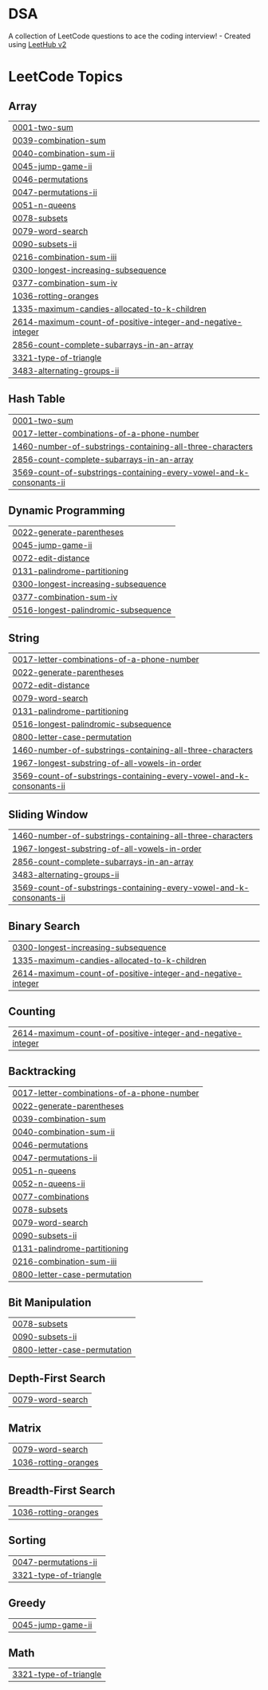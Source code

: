 # DSA
A collection of LeetCode questions to ace the coding interview! - Created using [LeetHub v2](https://github.com/arunbhardwaj/LeetHub-2.0)

<!---LeetCode Topics Start-->
# LeetCode Topics
## Array
|  |
| ------- |
| [0001-two-sum](https://github.com/Aravindkammari/DSA/tree/master/0001-two-sum) |
| [0039-combination-sum](https://github.com/Aravindkammari/DSA/tree/master/0039-combination-sum) |
| [0040-combination-sum-ii](https://github.com/Aravindkammari/DSA/tree/master/0040-combination-sum-ii) |
| [0045-jump-game-ii](https://github.com/Aravindkammari/DSA/tree/master/0045-jump-game-ii) |
| [0046-permutations](https://github.com/Aravindkammari/DSA/tree/master/0046-permutations) |
| [0047-permutations-ii](https://github.com/Aravindkammari/DSA/tree/master/0047-permutations-ii) |
| [0051-n-queens](https://github.com/Aravindkammari/DSA/tree/master/0051-n-queens) |
| [0078-subsets](https://github.com/Aravindkammari/DSA/tree/master/0078-subsets) |
| [0079-word-search](https://github.com/Aravindkammari/DSA/tree/master/0079-word-search) |
| [0090-subsets-ii](https://github.com/Aravindkammari/DSA/tree/master/0090-subsets-ii) |
| [0216-combination-sum-iii](https://github.com/Aravindkammari/DSA/tree/master/0216-combination-sum-iii) |
| [0300-longest-increasing-subsequence](https://github.com/Aravindkammari/DSA/tree/master/0300-longest-increasing-subsequence) |
| [0377-combination-sum-iv](https://github.com/Aravindkammari/DSA/tree/master/0377-combination-sum-iv) |
| [1036-rotting-oranges](https://github.com/Aravindkammari/DSA/tree/master/1036-rotting-oranges) |
| [1335-maximum-candies-allocated-to-k-children](https://github.com/Aravindkammari/DSA/tree/master/1335-maximum-candies-allocated-to-k-children) |
| [2614-maximum-count-of-positive-integer-and-negative-integer](https://github.com/Aravindkammari/DSA/tree/master/2614-maximum-count-of-positive-integer-and-negative-integer) |
| [2856-count-complete-subarrays-in-an-array](https://github.com/Aravindkammari/DSA/tree/master/2856-count-complete-subarrays-in-an-array) |
| [3321-type-of-triangle](https://github.com/Aravindkammari/DSA/tree/master/3321-type-of-triangle) |
| [3483-alternating-groups-ii](https://github.com/Aravindkammari/DSA/tree/master/3483-alternating-groups-ii) |
## Hash Table
|  |
| ------- |
| [0001-two-sum](https://github.com/Aravindkammari/DSA/tree/master/0001-two-sum) |
| [0017-letter-combinations-of-a-phone-number](https://github.com/Aravindkammari/DSA/tree/master/0017-letter-combinations-of-a-phone-number) |
| [1460-number-of-substrings-containing-all-three-characters](https://github.com/Aravindkammari/DSA/tree/master/1460-number-of-substrings-containing-all-three-characters) |
| [2856-count-complete-subarrays-in-an-array](https://github.com/Aravindkammari/DSA/tree/master/2856-count-complete-subarrays-in-an-array) |
| [3569-count-of-substrings-containing-every-vowel-and-k-consonants-ii](https://github.com/Aravindkammari/DSA/tree/master/3569-count-of-substrings-containing-every-vowel-and-k-consonants-ii) |
## Dynamic Programming
|  |
| ------- |
| [0022-generate-parentheses](https://github.com/Aravindkammari/DSA/tree/master/0022-generate-parentheses) |
| [0045-jump-game-ii](https://github.com/Aravindkammari/DSA/tree/master/0045-jump-game-ii) |
| [0072-edit-distance](https://github.com/Aravindkammari/DSA/tree/master/0072-edit-distance) |
| [0131-palindrome-partitioning](https://github.com/Aravindkammari/DSA/tree/master/0131-palindrome-partitioning) |
| [0300-longest-increasing-subsequence](https://github.com/Aravindkammari/DSA/tree/master/0300-longest-increasing-subsequence) |
| [0377-combination-sum-iv](https://github.com/Aravindkammari/DSA/tree/master/0377-combination-sum-iv) |
| [0516-longest-palindromic-subsequence](https://github.com/Aravindkammari/DSA/tree/master/0516-longest-palindromic-subsequence) |
## String
|  |
| ------- |
| [0017-letter-combinations-of-a-phone-number](https://github.com/Aravindkammari/DSA/tree/master/0017-letter-combinations-of-a-phone-number) |
| [0022-generate-parentheses](https://github.com/Aravindkammari/DSA/tree/master/0022-generate-parentheses) |
| [0072-edit-distance](https://github.com/Aravindkammari/DSA/tree/master/0072-edit-distance) |
| [0079-word-search](https://github.com/Aravindkammari/DSA/tree/master/0079-word-search) |
| [0131-palindrome-partitioning](https://github.com/Aravindkammari/DSA/tree/master/0131-palindrome-partitioning) |
| [0516-longest-palindromic-subsequence](https://github.com/Aravindkammari/DSA/tree/master/0516-longest-palindromic-subsequence) |
| [0800-letter-case-permutation](https://github.com/Aravindkammari/DSA/tree/master/0800-letter-case-permutation) |
| [1460-number-of-substrings-containing-all-three-characters](https://github.com/Aravindkammari/DSA/tree/master/1460-number-of-substrings-containing-all-three-characters) |
| [1967-longest-substring-of-all-vowels-in-order](https://github.com/Aravindkammari/DSA/tree/master/1967-longest-substring-of-all-vowels-in-order) |
| [3569-count-of-substrings-containing-every-vowel-and-k-consonants-ii](https://github.com/Aravindkammari/DSA/tree/master/3569-count-of-substrings-containing-every-vowel-and-k-consonants-ii) |
## Sliding Window
|  |
| ------- |
| [1460-number-of-substrings-containing-all-three-characters](https://github.com/Aravindkammari/DSA/tree/master/1460-number-of-substrings-containing-all-three-characters) |
| [1967-longest-substring-of-all-vowels-in-order](https://github.com/Aravindkammari/DSA/tree/master/1967-longest-substring-of-all-vowels-in-order) |
| [2856-count-complete-subarrays-in-an-array](https://github.com/Aravindkammari/DSA/tree/master/2856-count-complete-subarrays-in-an-array) |
| [3483-alternating-groups-ii](https://github.com/Aravindkammari/DSA/tree/master/3483-alternating-groups-ii) |
| [3569-count-of-substrings-containing-every-vowel-and-k-consonants-ii](https://github.com/Aravindkammari/DSA/tree/master/3569-count-of-substrings-containing-every-vowel-and-k-consonants-ii) |
## Binary Search
|  |
| ------- |
| [0300-longest-increasing-subsequence](https://github.com/Aravindkammari/DSA/tree/master/0300-longest-increasing-subsequence) |
| [1335-maximum-candies-allocated-to-k-children](https://github.com/Aravindkammari/DSA/tree/master/1335-maximum-candies-allocated-to-k-children) |
| [2614-maximum-count-of-positive-integer-and-negative-integer](https://github.com/Aravindkammari/DSA/tree/master/2614-maximum-count-of-positive-integer-and-negative-integer) |
## Counting
|  |
| ------- |
| [2614-maximum-count-of-positive-integer-and-negative-integer](https://github.com/Aravindkammari/DSA/tree/master/2614-maximum-count-of-positive-integer-and-negative-integer) |
## Backtracking
|  |
| ------- |
| [0017-letter-combinations-of-a-phone-number](https://github.com/Aravindkammari/DSA/tree/master/0017-letter-combinations-of-a-phone-number) |
| [0022-generate-parentheses](https://github.com/Aravindkammari/DSA/tree/master/0022-generate-parentheses) |
| [0039-combination-sum](https://github.com/Aravindkammari/DSA/tree/master/0039-combination-sum) |
| [0040-combination-sum-ii](https://github.com/Aravindkammari/DSA/tree/master/0040-combination-sum-ii) |
| [0046-permutations](https://github.com/Aravindkammari/DSA/tree/master/0046-permutations) |
| [0047-permutations-ii](https://github.com/Aravindkammari/DSA/tree/master/0047-permutations-ii) |
| [0051-n-queens](https://github.com/Aravindkammari/DSA/tree/master/0051-n-queens) |
| [0052-n-queens-ii](https://github.com/Aravindkammari/DSA/tree/master/0052-n-queens-ii) |
| [0077-combinations](https://github.com/Aravindkammari/DSA/tree/master/0077-combinations) |
| [0078-subsets](https://github.com/Aravindkammari/DSA/tree/master/0078-subsets) |
| [0079-word-search](https://github.com/Aravindkammari/DSA/tree/master/0079-word-search) |
| [0090-subsets-ii](https://github.com/Aravindkammari/DSA/tree/master/0090-subsets-ii) |
| [0131-palindrome-partitioning](https://github.com/Aravindkammari/DSA/tree/master/0131-palindrome-partitioning) |
| [0216-combination-sum-iii](https://github.com/Aravindkammari/DSA/tree/master/0216-combination-sum-iii) |
| [0800-letter-case-permutation](https://github.com/Aravindkammari/DSA/tree/master/0800-letter-case-permutation) |
## Bit Manipulation
|  |
| ------- |
| [0078-subsets](https://github.com/Aravindkammari/DSA/tree/master/0078-subsets) |
| [0090-subsets-ii](https://github.com/Aravindkammari/DSA/tree/master/0090-subsets-ii) |
| [0800-letter-case-permutation](https://github.com/Aravindkammari/DSA/tree/master/0800-letter-case-permutation) |
## Depth-First Search
|  |
| ------- |
| [0079-word-search](https://github.com/Aravindkammari/DSA/tree/master/0079-word-search) |
## Matrix
|  |
| ------- |
| [0079-word-search](https://github.com/Aravindkammari/DSA/tree/master/0079-word-search) |
| [1036-rotting-oranges](https://github.com/Aravindkammari/DSA/tree/master/1036-rotting-oranges) |
## Breadth-First Search
|  |
| ------- |
| [1036-rotting-oranges](https://github.com/Aravindkammari/DSA/tree/master/1036-rotting-oranges) |
## Sorting
|  |
| ------- |
| [0047-permutations-ii](https://github.com/Aravindkammari/DSA/tree/master/0047-permutations-ii) |
| [3321-type-of-triangle](https://github.com/Aravindkammari/DSA/tree/master/3321-type-of-triangle) |
## Greedy
|  |
| ------- |
| [0045-jump-game-ii](https://github.com/Aravindkammari/DSA/tree/master/0045-jump-game-ii) |
## Math
|  |
| ------- |
| [3321-type-of-triangle](https://github.com/Aravindkammari/DSA/tree/master/3321-type-of-triangle) |
<!---LeetCode Topics End-->